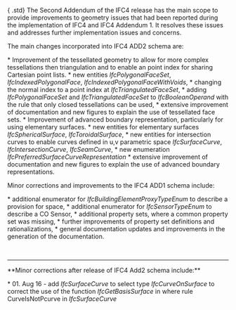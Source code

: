 { .std}
The Second Addendum of the IFC4 release has the main scope to provide improvements to geometry issues that had been reported during the implementation of IFC4 and IFC4 Addendum 1. It resolves these issues and addresses further implementation issues and concerns.

The main changes incorporated into IFC4 ADD2 schema are:

\* Improvement of the tessellated geometry to allow for more complex tessellations then triangulation and to enable an point index for sharing Cartesian point lists. 
    \* new entities _IfcPolygonalFaceSet_, _IfcIndexedPolygonalFace_, _IfcIndexedPolygonalFaceWithVoids_,
    \* changing the normal index to a point index at _IfcTriangulatedFaceSet_,
    \* adding _IfcPolygonalFaceSet_ and _IfcTriangulatedFaceSet_ to _IfcBooleanOperand_ with the rule that only closed tessellations can be used,
    \* extensive improvement of documentation and new figures to explain the use of tessellated face sets. 
\* Improvement of advanced boundary representation, particularly for using elementary surfaces. 
    \* new entities for elementary surfaces _IfcSphericalSurface_, _IfcToroidalSurface_,
    \* new entities for intersection curves to enable curves defined in u,v parametric space _IfcSurfaceCurve_, _IfcIntersectionCurve_, _IfcSeamCurve_,
    \* new enumeration _IfcPreferredSurfaceCurveRepresentation_ 
    \* extensive improvement of documentation and new figures to explain the use of advanced boundary representations. 

Minor corrections and improvements to the IFC4 ADD1 schema include:

\* additional enumerator for _IfcBuildingElementProxyTypeEnum_ to describe a provision for space,
\* additional enumerator for _IfcSensorTypeEnum_ to describe a CO Sensor,
\* additional property sets, where a common property set was missing,
\* further improvements of property set definitions and rationalizations,
\* general documentation updates and improvements in the generation of the documentation.

&nbsp;

___
\*\*Minor corrections after release of IFC4 Add2 schema include:\*\*

\* 01. Aug 16 - add _IfcSurfaceCurve_ to select type _IfcCurveOnSurface_ to correct the use of the function _IfcGetBasisSurface_ in where rule CurveIsNotPcurve in _IfcSurfaceCurve_
